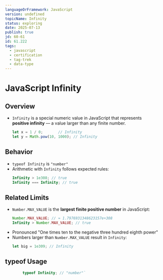 ```yaml
---
languageOrFramework: JavaScript
version: undefined
topicName: Infinity
status: exploring
date: 2025-07-13
publish: true
jd: 60-61
id: 61.222
tags:
  - javascript
  - certification
  - tag-trek
  - data-type
---
```

# JavaScript Infinity

## Overview
- `Infinity` is a special numeric value in JavaScript that represents **positive infinity** — a value larger than any finite number.
    ```javascript
    let x = 1 / 0;       // Infinity
    let y = Math.pow(10, 1000); // Infinity
    ```

## Behavior
- `typeof Infinity` is `"number"`
- Arithmetic with `Infinity` follows expected rules:
    ```javascript
    Infinity > 1e308; // true
    Infinity === Infinity; // true
    ```

## Related Limits
- `Number.MAX_VALUE` is the **largest finite positive number** in JavaScript:
    ```javascript
    Number.MAX_VALUE; // ≈ 1.7976931348623157e+308
    Infinity > Number.MAX_VALUE; // true
    ```
- Pronounced "One times ten to the negative three hundred eighth power"
- Numbers larger than `Number.MAX_VALUE` result in `Infinity`:
    ```javascript
    let big = 1e309; // Infinity
    ```
## typeof Usage
```javascript
        typeof Infinity; // "number"`
```